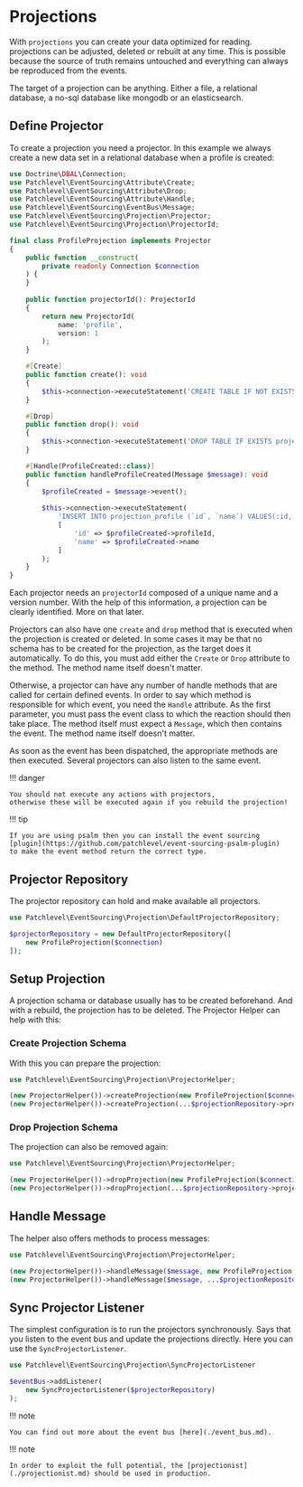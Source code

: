 # Projections

With `projections` you can create your data optimized for reading.
projections can be adjusted, deleted or rebuilt at any time.
This is possible because the source of truth remains untouched
and everything can always be reproduced from the events.

The target of a projection can be anything.
Either a file, a relational database, a no-sql database like mongodb or an elasticsearch.

## Define Projector

To create a projection you need a projector.
In this example we always create a new data set in a relational database when a profile is created:

```php
use Doctrine\DBAL\Connection;
use Patchlevel\EventSourcing\Attribute\Create;
use Patchlevel\EventSourcing\Attribute\Drop;
use Patchlevel\EventSourcing\Attribute\Handle;
use Patchlevel\EventSourcing\EventBus\Message;
use Patchlevel\EventSourcing\Projection\Projector;
use Patchlevel\EventSourcing\Projection\ProjectorId;

final class ProfileProjection implements Projector
{
    public function __construct(
        private readonly Connection $connection
    ) {
    }
    
    public function projectorId(): ProjectorId 
    {
        return new ProjectorId(
            name: 'profile', 
            version: 1
        );
    }

    #[Create]
    public function create(): void
    {
        $this->connection->executeStatement('CREATE TABLE IF NOT EXISTS projection_profile (id VARCHAR PRIMARY KEY, name VARCHAR NOT NULL);');
    }

    #[Drop]
    public function drop(): void
    {
        $this->connection->executeStatement('DROP TABLE IF EXISTS projection_profile;');
    }

    #[Handle(ProfileCreated::class)]
    public function handleProfileCreated(Message $message): void
    {
        $profileCreated = $message->event();
    
        $this->connection->executeStatement(
            'INSERT INTO projection_profile (`id`, `name`) VALUES(:id, :name);',
            [
                'id' => $profileCreated->profileId,
                'name' => $profileCreated->name
            ]
        );
    }
}
```

Each projector needs an `projectorId` composed of a unique name and a version number.
With the help of this information, a projection can be clearly identified. More on that later.

Projectors can also have one `create` and `drop` method that is executed when the projection is created or deleted.
In some cases it may be that no schema has to be created for the projection, as the target does it automatically.
To do this, you must add either the `Create` or `Drop` attribute to the method. The method name itself doesn't matter.

Otherwise, a projector can have any number of handle methods that are called for certain defined events.
In order to say which method is responsible for which event, you need the `Handle` attribute.
As the first parameter, you must pass the event class to which the reaction should then take place.
The method itself must expect a `Message`, which then contains the event. The method name itself doesn't matter.

As soon as the event has been dispatched, the appropriate methods are then executed.
Several projectors can also listen to the same event.

!!! danger

    You should not execute any actions with projectors, 
    otherwise these will be executed again if you rebuild the projection!

!!! tip

    If you are using psalm then you can install the event sourcing [plugin](https://github.com/patchlevel/event-sourcing-psalm-plugin) 
    to make the event method return the correct type.

## Projector Repository

The projector repository can hold and make available all projectors.

```php
use Patchlevel\EventSourcing\Projection\DefaultProjectorRepository;

$projectorRepository = new DefaultProjectorRepository([
    new ProfileProjection($connection)
]);
```

## Setup Projection

A projection schama or database usually has to be created beforehand.
And with a rebuild, the projection has to be deleted.
The Projector Helper can help with this:

### Create Projection Schema

With this you can prepare the projection:

```php
use Patchlevel\EventSourcing\Projection\ProjectorHelper;

(new ProjectorHelper())->createProjection(new ProfileProjection($connection));
(new ProjectorHelper())->createProjection(...$projectionRepository->projectors());
```

### Drop Projection Schema

The projection can also be removed again:

```php
use Patchlevel\EventSourcing\Projection\ProjectorHelper;

(new ProjectorHelper())->dropProjection(new ProfileProjection($connection));
(new ProjectorHelper())->dropProjection(...$projectionRepository->projectors());
```

## Handle Message

The helper also offers methods to process messages:

```php
use Patchlevel\EventSourcing\Projection\ProjectorHelper;

(new ProjectorHelper())->handleMessage($message, new ProfileProjection($connection));
(new ProjectorHelper())->handleMessage($message, ...$projectionRepository->projectors());
```

## Sync Projector Listener

The simplest configuration is to run the projectors synchronously.
Says that you listen to the event bus and update the projections directly.
Here you can use the `SyncProjectorListener`.

```php
use Patchlevel\EventSourcing\Projection\SyncProjectorListener

$eventBus->addListener(
    new SyncProjectorListener($projectorRepository)
);
```

!!! note

    You can find out more about the event bus [here](./event_bus.md).

!!! note

    In order to exploit the full potential, the [projectionist](./projectionist.md) should be used in production.